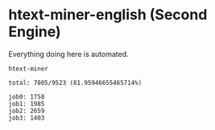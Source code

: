 # htext-miner-english (Second Engine)

Everything doing here is automated.

```
htext-miner

total: 7805/9523 (81.95946655465714%)

job0: 1758
job1: 1985
job2: 2659
job3: 1403
```